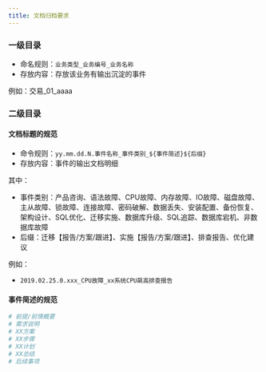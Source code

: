 ```yaml
---
title: 文档归档要求
---
```


### 一级目录

- 命名规则：`业务类型_业务编号_业务名称`
- 存放内容：存放该业务有输出沉淀的事件

例如：交易\_01_aaaa

### 二级目录

#### 文档标题的规范

- 命令规则：`yy.mm.dd.N.事件名称_事件类别_${事件简述}${后缀}`
- 存放内容：事件的输出文档明细

其中：

- 事件类别：产品咨询、语法故障、CPU故障、内存故障、IO故障、磁盘故障、主从故障、锁故障、连接故障、密码破解、数据丢失、安装配置、备份恢复、架构设计、SQL优化、迁移实施、数据库升级、SQL追踪、数据库宕机、非数据库故障
- 后缀：迁移【报告/方案/跟进】、实施【报告/方案/跟进】、排查报告、优化建议

例如：

- `2019.02.25.0.xxx_CPU故障_xx系统CPU飙高排查报告`

#### 事件简述的规范

```bash
# 前提/前情概要
# 需求说明
# XX方案
# XX步骤
# XX计划
# XX总结
# 后续事项
```
